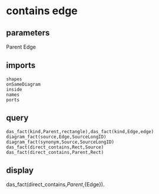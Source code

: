 # contains edge
## parameters
  Parent
  Edge
## imports
    shapes
    onSameDiagram
    inside
    names
    ports
## query
    das_fact(kind,Parent,rectangle),das_fact(kind,Edge,edge)
    diagram_fact(source,Edge,SourceLongID)
	diagram_fact(synonym,Source,SourceLongID)
	das_fact(direct_contains,Rect,Source)
	das_fact(direct_contains,Parent,Rect)
## display
das_fact(direct_contains,${Parent},${Edge}).
  

